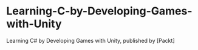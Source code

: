 # Learning-C-by-Developing-Games-with-Unity
Learning C# by Developing Games with Unity, published by [Packt]
